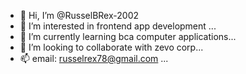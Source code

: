 - 👋 Hi, I’m @RusselBRex-2002
- 👀 I’m interested in frontend app development ...
- 🌱 I’m currently learning bca computer applications...
- 💞️ I’m looking to collaborate with zevo corp...
- 📫 email: russelrex78@gmail.com ...

<!---
RusselBRex-2002/RusselBRex-2002 is a ✨ special ✨ repository because its `README.md` (this file) appears on your GitHub profile.
You can click the Preview link to take a look at your changes.
--->
